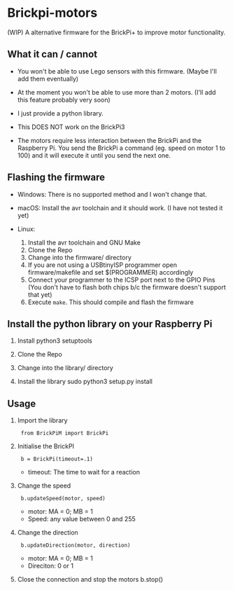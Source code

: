 # Brickpi-motors

(WIP) A alternative firmware for the BrickPi+ to improve motor functionality.

## What it can / cannot

* You won't be able to use Lego sensors with this firmware.
(Maybe I'll add them eventually)

* At the moment you won't be able to use more than 2 motors.
(I'll add this feature probably very soon)

* I just provide a python library.

* This DOES NOT work on the BrickPi3

* The motors require less interaction between the BrickPi and
the Raspberry Pi. You send the BrickPi a command (eg. speed
on motor 1 to 100) and it will execute it until you send the
next one.

## Flashing the firmware

* Windows: There is no supported method and I won't change that.

* macOS: Install the avr toolchain and it should work. (I have not
tested it yet)

* Linux:
  1. Install the avr toolchain and GNU Make
  2. Clone the Repo
  3. Change into the firmware/ directory
  4. If you are not using a USBtinyISP programmer open firmware/makefile
and set $(PROGRAMMER) accordingly
  5. Connect your programmer to the ICSP port next to the GPIO Pins 
(You don't have to flash both chips b/c the firmware doesn't support that yet)
  6. Execute `make`. This should compile and flash the firmware

## Install the python library on your Raspberry Pi

1. Install python3 setuptools

2. Clone the Repo

3. Change into the library/ directory

4. Install the library
    sudo python3 setup.py install

## Usage

1. Import the library

        from BrickPiM import BrickPi

2. Initialise the BrickPI

        b = BrickPi(timeout=.1)

    * timeout: The time to wait for a reaction

3. Change the speed

        b.updateSpeed(motor, speed)

    * motor: MA = 0; MB = 1
    * Speed: any value between 0 and 255

4. Change the direction

        b.updateDirection(motor, direction)

    * motor: MA = 0; MB = 1
    * Direciton: 0 or 1

5. Close the connection and stop the motors
        b.stop()

